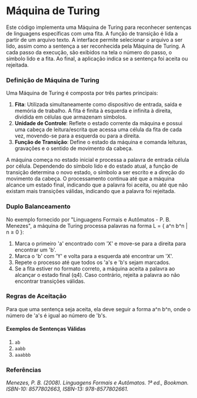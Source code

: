 # Máquina de Turing

Este código implementa uma Máquina de Turing para reconhecer sentenças de linguagens específicas com uma fita. A função de transição é lida a partir de um arquivo texto. A interface permite selecionar o arquivo a ser lido, assim como a sentença a ser reconhecida pela Máquina de Turing. A cada passo da execução, são exibidos na tela o número do passo, o símbolo lido e a fita. Ao final, a aplicação indica se a sentença foi aceita ou rejeitada.

### Definição de Máquina de Turing

Uma Máquina de Turing é composta por três partes principais:
1. **Fita**: Utilizada simultaneamente como dispositivo de entrada, saída e memória de trabalho. A fita é finita à esquerda e infinita à direita, dividida em células que armazenam símbolos.
2. **Unidade de Controle**: Reflete o estado corrente da máquina e possui uma cabeça de leitura/escrita que acessa uma célula da fita de cada vez, movendo-se para a esquerda ou para a direita.
3. **Função de Transição**: Define o estado da máquina e comanda leituras, gravações e o sentido de movimento da cabeça.

A máquina começa no estado inicial e processa a palavra de entrada célula por célula. Dependendo do símbolo lido e do estado atual, a função de transição determina o novo estado, o símbolo a ser escrito e a direção do movimento da cabeça. O processamento continua até que a máquina alcance um estado final, indicando que a palavra foi aceita, ou até que não existam mais transições válidas, indicando que a palavra foi rejeitada.

### Duplo Balanceamento
No exemplo fornecido por "Linguagens Formais e Autômatos - P. B. Menezes", a máquina de Turing processa palavras na forma L = { a^n b^n | n ≥ 0 }:
1. Marca o primeiro 'a' encontrado com 'X' e move-se para a direita para encontrar um 'b'.
2. Marca o 'b' com 'Y' e volta para a esquerda até encontrar um 'X'.
3. Repete o processo até que todos os 'a's e 'b's sejam marcados.
4. Se a fita estiver no formato correto, a máquina aceita a palavra ao alcançar o estado final \(q4\). Caso contrário, rejeita a palavra ao não encontrar transições válidas.

### Regras de Aceitação
Para que uma sentença seja aceita, ela deve seguir a forma  a^n b^n, onde o número de 'a's é igual ao número de 'b's. 

#### Exemplos de Sentenças Válidas
1. `ab`
2. `aabb`
3. `aaabbb`

### Referências
_Menezes, P. B. (2008). *Linguagens Formais e Autômatos*. 1ª ed., Bookman. ISBN-10: 8577802663, ISBN-13: 978-8577802661._